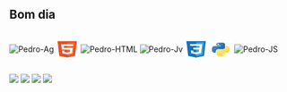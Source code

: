 ## Bom dia


<div style="display: inline_block"><br>
  
<img align="center" alt="Pedro-Ag" height="40" width="50" src="https://cdn.jsdelivr.net/gh/devicons/devicon@latest/icons/angular/angular-original.svg" />
  <img align="center" alt="Pedro-HTML" height="30" width="40" src="https://raw.githubusercontent.com/devicons/devicon/master/icons/html5/html5-original.svg">
  <img align="center" alt="Pedro-HTML" height="30" width="40" src="https://cdn.jsdelivr.net/gh/devicons/devicon@latest/icons/postgresql/postgresql-original.svg" />
  <img align="center" alt="Pedro-Jv" height="40" width="50" src="https://cdn.jsdelivr.net/gh/devicons/devicon@latest/icons/java/java-original.svg" />
  <img align="center" alt="Pedro-CSS" height="30" width="40" src="https://raw.githubusercontent.com/devicons/devicon/master/icons/css3/css3-original.svg">
  <img align="center" alt="Pedro-Python" height="30" width="40" src="https://raw.githubusercontent.com/devicons/devicon/master/icons/python/python-original.svg">
  <img align="center" alt="Pedro-JS" height="30" width="40" src="https://cdn.jsdelivr.net/gh/devicons/devicon@latest/icons/javascript/javascript-original.svg" />


</div>
  
  ##
 
<div> 
  <a href="https://www.instagram.com/pedrotxz/" target="_blank"><img src="https://img.shields.io/badge/-Instagram-%23E4405F?style=for-the-badge&logo=instagram&logoColor=white" target="_blank"></a>
 	<a href="https://www.twitch.tv/pedrohtds" target="_blank"><img src="https://img.shields.io/badge/Twitch-9146FF?style=for-the-badge&logo=twitch&logoColor=white" target="_blank"></a>
  <a href = "mailto:pedroht1p7@gmail.com" target="_blank"><img src="https://img.shields.io/badge/-Gmail-%23333?style=for-the-badge&logo=gmail&logoColor=white" target="_blank"></a>
  <a href="https://www.linkedin.com/in/pedro-ht-8572a9300/" target="_blank"><img src="https://img.shields.io/badge/-LinkedIn-%230077B5?style=for-the-badge&logo=linkedin&logoColor=white" target="_blank"></a> 

</div>
